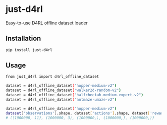 # just-d4rl

Easy-to-use D4RL offline dataset loader


## Installation
```sh
pip install just-d4rl
```

## Usage

```sh
from just_d4rl import d4rl_offline_dataset

dataset = d4rl_offline_dataset("hopper-medium-v2")
dataset = d4rl_offline_dataset("walker2d-random-v2")
dataset = d4rl_offline_dataset("halfcheetah-medium-expert-v2")
dataset = d4rl_offline_dataset("antmaze-umaze-v2")

dataset = d4rl_offline_dataset("hopper-medium-v2")
dataset['observations'].shape, dataset['actions'].shape, dataset['rewards'].shape, dataset['terminals'].shape, dataset['timeouts'].shape
# ((1000000, 11), (1000000, 3), (1000000,), (1000000,), (1000000,))
```